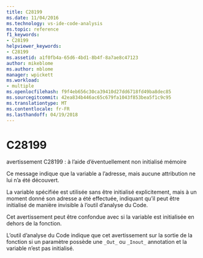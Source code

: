 ```yaml
---
title: C28199
ms.date: 11/04/2016
ms.technology: vs-ide-code-analysis
ms.topic: reference
f1_keywords:
- C28199
helpviewer_keywords:
- C28199
ms.assetid: a1f0fb4a-65d6-4bd1-8b4f-8a7ae8c47123
author: mikeblome
ms.author: mblome
manager: wpickett
ms.workload:
- multiple
ms.openlocfilehash: f9f4eb656c30ca39410d27dd6718fd49ba8dec85
ms.sourcegitcommit: 42ea834b446ac65c679fa1043f853bea5f1c9c95
ms.translationtype: MT
ms.contentlocale: fr-FR
ms.lasthandoff: 04/19/2018
---
```

# <a name="c28199"></a>C28199
avertissement C28199 : à l’aide d’éventuellement non initialisé mémoire

 Ce message indique que la variable a l’adresse, mais aucune attribution ne lui n’a été découvert.

 La variable spécifiée est utilisée sans être initialisé explicitement, mais à un moment donné son adresse a été effectuée, indiquant qu’il peut être initialisé de manière invisible à l’outil d’analyse du Code.

 Cet avertissement peut être confondue avec si la variable est initialisée en dehors de la fonction.

 L’outil d’analyse du Code indique que cet avertissement sur la sortie de la fonction si un paramètre possède une `_Out_` ou `_Inout_` annotation et la variable n’est pas initialisé.